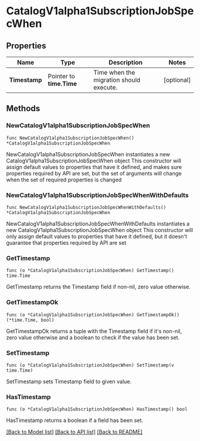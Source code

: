 # CatalogV1alpha1SubscriptionJobSpecWhen

## Properties

Name | Type | Description | Notes
------------ | ------------- | ------------- | -------------
**Timestamp** | Pointer to **time.Time** | Time when the migration should execute. | [optional] 

## Methods

### NewCatalogV1alpha1SubscriptionJobSpecWhen

`func NewCatalogV1alpha1SubscriptionJobSpecWhen() *CatalogV1alpha1SubscriptionJobSpecWhen`

NewCatalogV1alpha1SubscriptionJobSpecWhen instantiates a new CatalogV1alpha1SubscriptionJobSpecWhen object
This constructor will assign default values to properties that have it defined,
and makes sure properties required by API are set, but the set of arguments
will change when the set of required properties is changed

### NewCatalogV1alpha1SubscriptionJobSpecWhenWithDefaults

`func NewCatalogV1alpha1SubscriptionJobSpecWhenWithDefaults() *CatalogV1alpha1SubscriptionJobSpecWhen`

NewCatalogV1alpha1SubscriptionJobSpecWhenWithDefaults instantiates a new CatalogV1alpha1SubscriptionJobSpecWhen object
This constructor will only assign default values to properties that have it defined,
but it doesn't guarantee that properties required by API are set

### GetTimestamp

`func (o *CatalogV1alpha1SubscriptionJobSpecWhen) GetTimestamp() time.Time`

GetTimestamp returns the Timestamp field if non-nil, zero value otherwise.

### GetTimestampOk

`func (o *CatalogV1alpha1SubscriptionJobSpecWhen) GetTimestampOk() (*time.Time, bool)`

GetTimestampOk returns a tuple with the Timestamp field if it's non-nil, zero value otherwise
and a boolean to check if the value has been set.

### SetTimestamp

`func (o *CatalogV1alpha1SubscriptionJobSpecWhen) SetTimestamp(v time.Time)`

SetTimestamp sets Timestamp field to given value.

### HasTimestamp

`func (o *CatalogV1alpha1SubscriptionJobSpecWhen) HasTimestamp() bool`

HasTimestamp returns a boolean if a field has been set.


[[Back to Model list]](../README.md#documentation-for-models) [[Back to API list]](../README.md#documentation-for-api-endpoints) [[Back to README]](../README.md)


